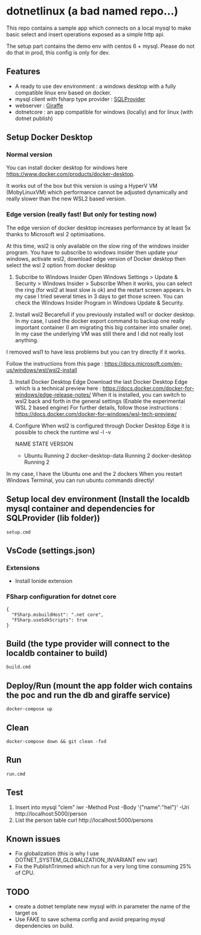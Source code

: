 # dotnetlinux (a bad named repo...)

This repo contains a sample app which connects on a local mysql to make basic select and insert operations exposed as a simple http api.

The setup part contains the demo env with centos 6 + mysql. Please do not do that in prod, this config is only for dev.

## Features
 - A ready to use dev environment : a windows desktop with a fully compatible linux env based on docker.
 - mysql client with fsharp type provider : [SQLProvider](https://github.com/fsprojects/SQLProvider/tree/master/tests/SqlProvider.Core.Tests/MySql)
 - webserver : [Giraffe](https://github.com/giraffe-fsharp/Giraffe)
 - dotnetcore : an app compatible for windows (locally) and for linux (with dotnet publish)
 
## Setup Docker Desktop
### Normal version

You can install docker desktop for windows here https://www.docker.com/products/docker-desktop.

It works out of the box but this version is using a HyperV VM (MobyLinuxVM) which performance cannot be adjusted dynamically and really slower than the new WSL2 based version.

### Edge version (really fast! But only for testing now)
The edge version of docker desktop increases performance by at least 5x thanks to Microsoft wsl 2 optimisations.

At this time, wsl2 is only available on the slow ring of the windows insider program. You have to subscribe to windows insider then update your windows, activate wsl2, download edge version of Docker desktop then select the wsl 2 option from docker desktop

1. Subcribe to Windows Insider
Open Windows Settings > Update & Security > Windows Insider > Subscribe
When it works, you can select the ring (for wsl2 at least slow is ok) and the restart screen appears. In my case I tried several times in 3 days to get those screen.
You can check the Windows Insider Program in Windows Update & Security.

2. Install wsl2
Becarefull if you previously installed wsl1 or docker desktop. In my case, I used the docker export command to backup one really important container (I am migrating this big container into smaller one). In my case the underlying VM was still there and I did not really lost anything.

I removed wsl1 to have less problems but you can try directly if it works.

Follow the instructions from this page : https://docs.microsoft.com/en-us/windows/wsl/wsl2-install

3. Install Docker Desktop Edge
Download the last Docker Desktop Edge which is a technical preview here : https://docs.docker.com/docker-for-windows/edge-release-notes/
When it is installed, you can switch to wsl2 back and forth in the general settings (Enable the experimental WSL 2 based engine)
For further details, follow those instructions : https://docs.docker.com/docker-for-windows/wsl-tech-preview/

4. Configure
When wsl2 is configured through Docker Desktop Edge it is possible to check the runtime 
    wsl -l -v

      NAME                   STATE           VERSION
    * Ubuntu                 Running         2
      docker-desktop-data    Running         2
      docker-desktop         Running         2

In my case, I have the Ubuntu one and the 2 dockers
When you restart Windows Terminal, you can run ubuntu commands directly!

## Setup local dev environment (Install the localdb mysql container and dependencies for SQLProvider (lib folder))
    setup.cmd

## VsCode (settings.json)
### Extensions
 - Install Ionide extension 
### FSharp configuration for dotnet core
    {
      "FSharp.msbuildHost": ".net core",
      "FSharp.useSdkScripts": true
    }

## Build (the type provider will connect to the localdb container to build)
    build.cmd
  
## Deploy/Run (mount the app folder wich contains the poc and run the db and giraffe service)
    docker-compose up
  
## Clean
    docker-compose down && git clean -fxd

## Run
    run.cmd

## Test
1. Insert into mysql "clem"
    iwr -Method Post -Body '{"name":"hel"}' -Uri http://localhost:5000/person
2. List the person table
    curl http://localhost:5000/persons

## Known issues
- Fix globalization (this is why I use DOTNET_SYSTEM_GLOBALIZATION_INVARIANT env var)
- Fix the PublishTrimmed which run for a very long time consuming 25% of CPU. 

## TODO
- create a dotnet template new mysql with in parameter the name of the target os
- Use FAKE to save schema config and avoid preparing mysql dependencies on build.